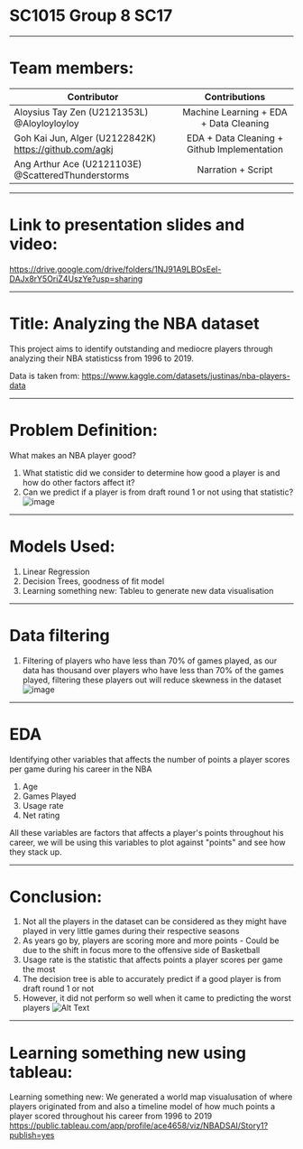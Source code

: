 # SC1015 Group 8 SC17
-----------------------------
# Team members:

| Contributor                                           | Contributions                                                   
| ------------------------------------------------------|:---------------------------------------------------------------:|
| Aloysius Tay Zen (U2121353L) @Aloyloyloyloy           | Machine Learning + EDA + Data Cleaning                          |
| Goh Kai Jun, Alger (U2122842K) https://github.com/agkj                  | EDA + Data Cleaning + Github Implementation                    
| Ang Arthur Ace  (U2121103E) @ScatteredThunderstorms   | Narration + Script                                              | 

-----------------------------

# Link to presentation slides and video: 

https://drive.google.com/drive/folders/1NJ91A9LBOsEel-DAJx8rY5OriZ4UszYe?usp=sharing

-----------------------------

# Title: Analyzing the NBA dataset

This project aims to identify outstanding and mediocre players through analyzing their NBA statisticss from 1996 to 2019. 

Data is taken from: https://www.kaggle.com/datasets/justinas/nba-players-data

-----------------------------

# Problem Definition:
What makes an NBA player good?
1. What statistic did we consider to determine how good a player is and how do other factors affect it?
2. Can we predict if a player is from draft round 1 or not using that statistic?
![image](https://user-images.githubusercontent.com/39144132/164891284-d47b3686-e549-44d2-af38-b7add91546f3.png)



-----------------------------

# Models Used:
1. Linear Regression
2. Decision Trees, goodness of fit model
3. Learning something new: Tableu to generate new data visualisation

-----------------------------
# Data filtering
1. Filtering of players who have less than 70% of games played, as our data has thousand over players who have less than 70% of the games played, filtering these
players out will reduce skewness in the dataset
![image](https://user-images.githubusercontent.com/39144132/164891171-e5323d34-1b65-489c-a7b6-fdac6525ff38.png)

-----------------------------
# EDA
Identifying other variables that affects the number of points a player scores per game during his career in the NBA
1. Age
2. Games Played
3. Usage rate
4. Net rating

All these variables are factors that affects a player's points throughout his career, we will be using this variables to plot against "points" and see how they stack up.

-----------------------------

# Conclusion:
1. Not all the players in the dataset can be considered as they might have played in very little games during their respective seasons
2. As years go by, players are scoring more and more points - Could be due to the shift in focus more to the offensive side of Basketball
3. Usage rate is the statistic that affects points a player scores per game the most
4. The decision tree is able to accurately predict if a good player is from draft round 1 or not
5. However, it did not perform so well when it came to predicting the worst players
![Alt Text](https://media.giphy.com/media/3o7aTnQqygA3TcukFi/giphy.gif)
-----------------------------

# Learning something new using tableau:

Learning something new:
We generated a world map visualusation of where players originated from and also a timeline model of how much points a player scored throughout his career from 1996 to 2019
https://public.tableau.com/app/profile/ace4658/viz/NBADSAI/Story1?publish=yes



